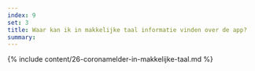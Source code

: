 ```yaml
---
index: 9
set: 3
title: Waar kan ik in makkelijke taal informatie vinden over de app?
summary: 
---
```

{% include content/26-coronamelder-in-makkelijke-taal.md %}
